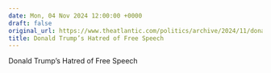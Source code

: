 ```yaml
---
date: Mon, 04 Nov 2024 12:00:00 +0000
draft: false
original_url: https://www.theatlantic.com/politics/archive/2024/11/donald-trump-hates-free-speech/680515/?utm_source=feed
title: Donald Trump’s Hatred of Free Speech
---
```


Donald Trump’s Hatred of Free Speech